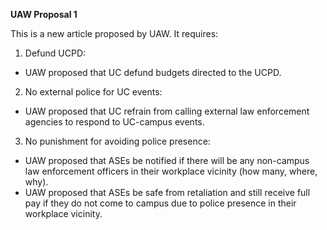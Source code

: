 **UAW Proposal 1**

This is a new article proposed by UAW. It requires:

1. Defund UCPD:
- UAW proposed that UC defund budgets directed to the UCPD.

2. No external police for UC events:
- UAW proposed that UC refrain from calling external law enforcement agencies to respond to UC-campus events.

3. No punishment for avoiding police presence:
- UAW proposed that ASEs be notified if there will be any non-campus law enforcement officers in their workplace vicinity (how many, where, why).
- UAW proposed that ASEs be safe from retaliation and still receive full pay if they do not come to campus due to police presence in their workplace vicinity.
